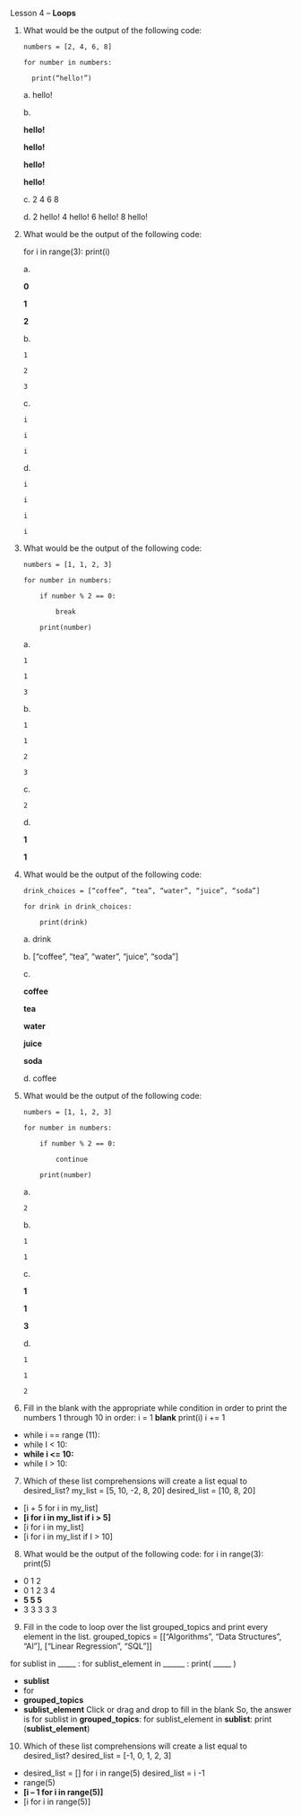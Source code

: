 Lesson 4 – **Loops**

1.	What would be the output of the following code:

        numbers = [2, 4, 6, 8]

        for number in numbers:
  
          print(“hello!”)

	a.	hello!
	
	b.	
	
	**hello!**
		
	**hello!**
	
	**hello!**
		
	**hello!**
	
	c.	2 4 6 8
	
	d.	2 hello! 4 hello! 6 hello! 8 hello!
	
2.	What would be the output of the following code:

	for i in range(3):
		print(i)
		
	a.	
		
	**0**
	
	**1**
	
	**2**
	
	b.	
	
		1
	
		2
		
		3
	
	c.	
	
		i
	
		i
	
		i
	
	d.
	
		i
	
		i
	
		i
	
		i
	
3.	What would be the output of the following code:

		numbers = [1, 1, 2, 3]
	
		for number in numbers:
	
			if number % 2 == 0:
		
				break
			
			print(number)
			
	a.	
		
		1
	
		1
		
		3
	
	b.	
	
		1
	
		1
		
		2
		
		3
		
	c.	
		
		2
	
	d.	
	
	  **1**
	
	  **1**
		
4.	What would be the output of the following code:

		drink_choices = [“coffee”, “tea”, “water”, “juice”, “soda”]
	
		for drink in drink_choices:
	
			print(drink)
			
	a.	drink
	
	b.	[“coffee”, “tea”, “water”, “juice”, “soda”]
	
	c.	
	
	**coffee**
	
	**tea**
	
	**water**
	
	**juice**
	
	**soda**
	
	d.	coffee
	
5.	What would be the output of the following code:

		numbers = [1, 1, 2, 3]

		for number in numbers:
			
			if number % 2 == 0:
		
				continue
	
			print(number)
			
	a.	
	
		2
	
	b.	
	
		1
	
		1
		
	c.	
	
	**1**
	
	**1**
		
	**3**
		
	d.	
	
		1
	
		1
		
		2
		
6.	Fill in the blank with the appropriate while condition in order to print the numbers 1 through 10 in order:
i = 1
__blank__
	print(i)
	i += 1
-	while i == range (11):
-	while I < 10:
-	**while i <= 10:**
-	while I > 10:
7.	Which of these list comprehensions will create a list equal to desired_list?
my_list = [5, 10, -2, 8, 20]
desired_list = [10, 8, 20]
-	[i + 5 for i in my_list]
-	**[i for i in my_list if i > 5]**
-	[i for i in my_list]
-	[i for i in my_list if I > 10]
8.	What would be the output of the following code:
for i in range(3):
	print(5)
-	0
1
2
-	0
1
2
3
4
-	**5
5
5**
-	3
3
3
3
3
9.	Fill in the code to loop over the list grouped_topics and print every element in the list.
grouped_topics = [[“Algorithms”, “Data Structures”, “AI”], [“Linear Regression”, “SQL”]]

for sublist in _____ :
	for sublist_element in ______ :
		print( _____ )

-	**sublist**
-	for
-	**grouped_topics**
-	**sublist_element**
Click or drag and drop to fill in the blank
So, the answer is
for sublist in **grouped_topics**:
	for sublist_element in **sublist**:
		print (**sublist_element**)
10.	Which of these list comprehensions will create a list equal to desired_list?
desired_list = [-1, 0, 1, 2, 3]
-	desired_list = []
for i in range(5)
	desired_list = i -1
-	range(5)
-	**[i – 1 for i in range(5)]**
-	[i for i in range(5)]
